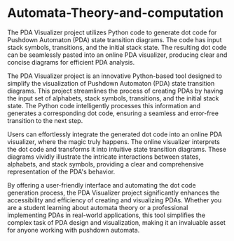 # Automata-Theory-and-computation
The PDA Visualizer project utilizes Python code to generate dot code for Pushdown Automaton (PDA) state transition diagrams. The code has input stack symbols, transitions, and the initial stack state. The resulting dot code can be seamlessly pasted into an online PDA visualizer, producing clear and concise diagrams for efficient PDA analysis.

The PDA Visualizer project is an innovative Python-based tool designed to simplify the visualization of Pushdown Automaton (PDA) state transition diagrams. This project streamlines the process of creating PDAs by having the input set of alphabets, stack symbols, transitions, and the initial stack state. The Python code intelligently processes this information and generates a corresponding dot code, ensuring a seamless and error-free transition to the next step.

Users can effortlessly integrate the generated dot code into an online PDA visualizer, where the magic truly happens. The online visualizer interprets the dot code and transforms it into intuitive state transition diagrams. These diagrams vividly illustrate the intricate interactions between states, alphabets, and stack symbols, providing a clear and comprehensive representation of the PDA's behavior.

By offering a user-friendly interface and automating the dot code generation process, the PDA Visualizer project significantly enhances the accessibility and efficiency of creating and visualizing PDAs. Whether you are a student learning about automata theory or a professional implementing PDAs in real-world applications, this tool simplifies the complex task of PDA design and visualization, making it an invaluable asset for anyone working with pushdown automata.




